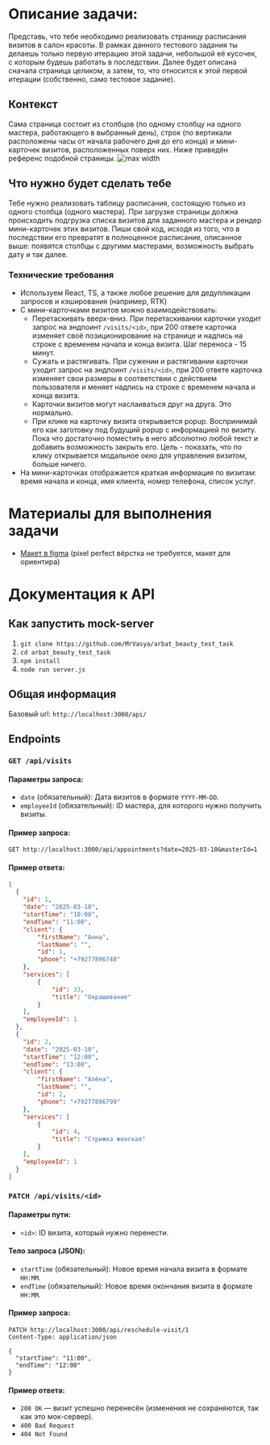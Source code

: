 # Описание задачи:
Представь, что тебе необходимо реализовать страницу расписания визитов в салон красоты. В рамках данного тестового задания ты делаешь только первую итерацию этой задачи, небольшой её кусочек, с которым будешь работать в последствии. Далее будет описана сначала страница целиком, а затем, то, что относится к этой первой итерации (собственно, само тестовое задание).
## Контекст
Сама страница состоит из столбцов (по одному столбцу на одного мастера, работающего в выбранный день), строк (по вертикали расположены часы от начала рабочего дня до его конца) и мини-карточек визитов, расположенных поверх них. Ниже приведён референс подобной страницы.
![max width](https://github.com/user-attachments/assets/51317c5c-b948-4136-8425-dce3dd4e8365)

## Что нужно будет сделать тебе
Тебе нужно реализовать таблицу расписания, состоящую только из одного столбца (одного мастера). При загрузке страницы должна происходить подгрузка списка визитов для заданного мастера и рендер мини-карточек этих визитов. Пиши свой код, исходя из того, что в последствии его превратят в полноценное расписание, описанное выше: появятся столбцы с другими мастерами, возможность выбрать дату и так далее.
### Технические требования
- Используем React, TS, а также любое решение для дедупликации запросов и кэширования (например, RTK)
- С мини-карточками визитов можно взаимодействовать:
	- Перетаскивать вверх-вниз. При перетаскивании карточки уходит запрос на эндпоинт `/visits/<id>`, при 200 ответе карточка изменяет своё позиционирование на странице и надпись на строке с временем начала и конца визита. Шаг переноса - 15 минут.
	- Сужать и растягивать. При сужении и растягивании карточки уходит запрос на эндпоинт `/visits/<id>`, при 200 ответе карточка изменяет свои размеры в соответствии с действием пользователя и меняет надпись на строке с временем начала и конца визита.
	- Карточки визитов могут наслаиваться друг на друга. Это нормально.
	- При клике на карточку визита открывается popup. Воспринимай его как заготовку под будущий popup с информацией по визиту. Пока что достаточно поместить в него абсолютно любой текст и добавить возможность закрыть его. Цель - показать, что по клику открывается модальное окно для управления визитом, больше ничего.
- На мини-карточках отображается краткая информация по визитам: время начала и конца, имя клиента, номер телефона, список услуг.
# Материалы для выполнения задачи
- [Макет в figma](https://www.figma.com/design/x7JEew3yb3cVelAOQIzQYh/Untitled?node-id=1-1875&t=puXwIpODulitpKoO-0) (pixel perfect вёрстка не требуется, макет для ориентира)
# Документация к API
## Как запустить mock-server
1. `git clone https://github.com/MrVasya/arbat_beauty_test_task`
2. `cd arbat_beauty_test_task`
3. `npm install`
4. `node run server.js`
## Общая информация
Базовый url: `http://localhost:3000/api/`
## Endpoints
### `GET /api/visits`
#### Параметры запроса:
- `date` (обязательный): Дата визитов в формате `YYYY-MM-DD`.
- `employeeId` (обязательный): ID мастера, для которого нужно получить визиты.
#### Пример запроса:
```http
GET http://localhost:3000/api/appointments?date=2025-03-10&masterId=1
```
#### Пример ответа:
```json
[
  {
    "id": 1,
    "date": "2025-03-10",
    "startTime": "10:00",
    "endTime": "11:00",
    "client": {
	    "firstName": "Анна",
	    "lastName": "",
	    "id": 1,
	    "phone": "+79277896748"
    },
    "services": [
	    {
		    "id": 33,
		    "title": "Окрашивание"
	    }
    ],
    "employeeId": 1
  },
  {
    "id": 2,
    "date": "2025-03-10",
    "startTime": "12:00",
    "endTime": "13:00",
    "client": {
	    "firstName": "Алёна",
	    "lastName": "",
	    "id": 2,
	    "phone": "+79277896799"
    },
    "services": [
	    {
		    "id": 4,
		    "title": "Стрижка женская"
	    }
    ],
    "employeeId": 1
  }
]

```
### `PATCH /api/visits/<id>`
#### Параметры пути:
- `<id>`: ID визита, который нужно перенести.
#### Тело запроса (JSON):
- `startTime` (обязательный): Новое время начала визита в формате `HH:MM`.
- `endTime` (обязательный): Новое время окончания визита в формате `HH:MM`.
#### Пример запроса:
```http
PATCH http://localhost:3000/api/reschedule-visit/1
Content-Type: application/json

{
  "startTime": "11:00",
  "endTime": "12:00"
}
```
#### Пример ответа:
- `200 OK` — визит успешно перенесён (изменения не сохраняются, так как это мок-сервер).
- `400 Bad Request` 
- `404 Not Found` 
